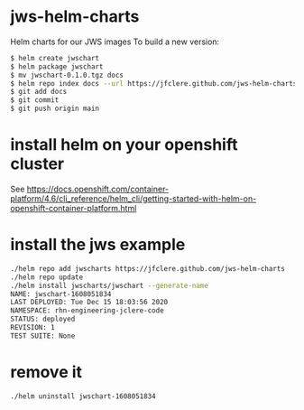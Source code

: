 # jws-helm-charts
Helm charts for our JWS images
To build a new version:
```bash
$ helm create jwschart
$ helm package jwschart
$ mv jwschart-0.1.0.tgz docs
$ helm repo index docs --url https://jfclere.github.com/jws-helm-charts
$ git add docs
$ git commit
$ git push origin main
```
# install helm on your openshift cluster
See https://docs.openshift.com/container-platform/4.6/cli_reference/helm_cli/getting-started-with-helm-on-openshift-container-platform.html

# install the jws example
```bash
./helm repo add jwscharts https://jfclere.github.com/jws-helm-charts
./helm repo update
./helm install jwscharts/jwschart --generate-name
NAME: jwschart-1608051834
LAST DEPLOYED: Tue Dec 15 18:03:56 2020
NAMESPACE: rhn-engineering-jclere-code
STATUS: deployed
REVISION: 1
TEST SUITE: None
```
# remove it
```bash
./helm uninstall jwschart-1608051834
```
